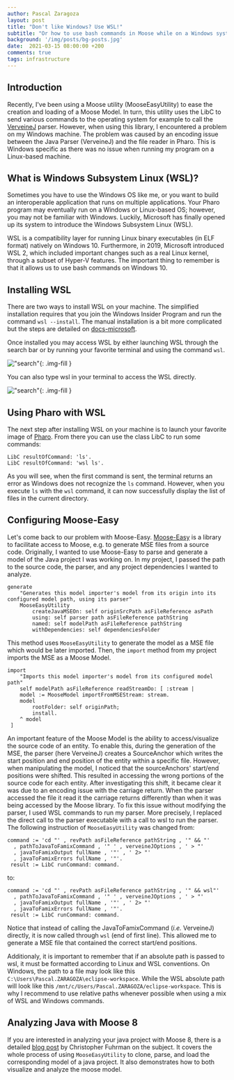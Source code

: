 ```yaml
---
author: Pascal Zaragoza
layout: post
title: "Don't like Windows? Use WSL!"
subtitle: "Or how to use bash commands in Moose while on a Windows system"
background: '/img/posts/bg-posts.jpg'
date:  2021-03-15 08:00:00 +200
comments: true
tags: infrastructure
---
```


## Introduction

Recently, I've been using a Moose utility (MooseEasyUtility) to ease the creation and loading of a Moose Model.
In turn, this utility uses the LibC to send various commands to the operating system for example to call the [VerveineJ](https://github.com/moosetechnology/VerveineJ) parser.
However, when using this library, I encountered a problem on my Windows machine.
The problem was caused by an encoding issue between the Java Parser (VerveineJ) and the file reader in Pharo.
This is Windows specific as there was no issue when running my program on a Linux-based machine.

## What is Windows Subsystem Linux (WSL)?

Sometimes you have to use the Windows OS like me, or you want to build an interoperable application that runs on multiple applications.
Your Pharo program may eventually run on a Windows or Linux-based OS; however, you may not be familiar with Windows.
Luckily, Microsoft has finally opened up its system to introduce the Windows Subsystem Linux (WSL).

WSL is a compatibility layer for running Linux binary executables (in ELF format) natively on Windows 10.
Furthermore, in 2019, Microsoft introduced WSL 2, which included important changes such as a real Linux kernel, through a subset of Hyper-V features.
The important thing to remember is that it allows us to use bash commands on Windows 10.

## Installing WSL

There are two ways to install WSL on your machine. The simplified installation requires that you join the Windows Insider Program and run the command `wsl --install`. The manual installation is a bit more complicated but the steps are detailed on [docs-microsoft](https://docs.microsoft.com/en-us/windows/wsl/install-win10#manual-installation-steps).

Once installed you may access WSL by either launching WSL through the search bar or by running your favorite terminal and using the command `wsl`.

!["search"](/img/posts/2021-03-15-WSL/WSLterminal.png){: .img-fill }

You can also type wsl in your terminal to access the WSL directly.

!["search"](/img/posts/2021-03-15-WSL/powershell-wsl.png){: .img-fill }

## Using Pharo with WSL

The next step after installing WSL on your machine is to launch your favorite image of [Pharo](https://pharo.org). From there you can use the class LibC to run some commands:

```st
LibC resultOfCommand: 'ls'.
LibC resultOfCommand: 'wsl ls'.
```

As you will see, when the first command is sent, the terminal returns an error as Windows does not recognize the `ls` command.
However, when you execute `ls` with the `wsl` command, it can now successfully display the list of files in the current directory.

## Configuring Moose-Easy

Let's come back to our problem with Moose-Easy. [Moose-Easy](https://github.com/moosetechnology/Moose-Easy) is a library to facilitate access to Moose, e.g. to generate MSE files from a source code.
Originally, I wanted to use Moose-Easy to parse and generate a model of the Java project I was working on.
In my project, I passed the path to the source code, the parser, and any project dependencies I wanted to analyze.

```st
generate
    "Generates this model importer's model from its origin into its configured model path, using its parser"
    MooseEasyUtility
        createJavaMSEOn: self originSrcPath asFileReference asPath
        using: self parser path asFileReference pathString
        named: self modelPath asFileReference pathString
        withDependencies: self dependenciesFolder
```

This method uses `MooseEasyUtility` to generate the model as a MSE file which would be later imported.
Then, the `import` method from my project imports the MSE as a Moose Model.

```st
import
    "Imports this model importer's model from its configured model path"
    self modelPath asFileReference readStreamDo: [ :stream |
    model := MooseModel importFromMSEStream: stream.
    model 
        rootFolder: self originPath;
        install.
    ^ model
 ]
```

An important feature of the Moose Model is the ability to access/visualize the source code of an entity.
To enable this, during the generation of the MSE, the parser (here VerveineJ) creates a SourceAnchor which writes the start position and end position of the entity within a specific file.
However, when manipulating the model, I noticed that the sourceAnchors' start/end positions were shifted.
This resulted in accessing the wrong portions of the source code for each entity. After investigating this shift, it became clear it was due to an encoding issue with the carriage return.
When the parser accessed the file it read it the carriage returns differently than when it was being accessed by the Moose library.
To fix this issue without modifying the parser, I used WSL commands to run my parser.
More precisely, I replaced the direct call to the parser executable with a call to wsl to run the parser.
The following instruction of `MooseEasyUtility` was changed from:

```st
command := 'cd "' , revPath asFileReference pathString , '" && "'
  , pathToJavaToFamixCommand , '" ' , verveineJOptions , ' > "'
  , javaToFamixOutput fullName , '"' , ' 2> "'
  , javaToFamixErrors fullName , '"'.
 result := LibC runCommand: command.
```

to:

```st
command := 'cd "' , revPath asFileReference pathString , '" && wsl"'
  , pathToJavaToFamixCommand , '" ' , verveineJOptions , ' > "'
  , javaToFamixOutput fullName , '"' , ' 2> "'
  , javaToFamixErrors fullName , '"'.
 result := LibC runCommand: command.
```

Notice that instead of calling the JavaToFamixCommand (_i.e._ VerveineJ) directly, it is now called through `wsl` (end of first line).
This allowed me to generate a MSE file that contained the correct start/end positions.

Additionaly, it is important to remember that if an absolute path is passed to wsl, it must be formatted according to Linux and WSL conventions. On Windows, the path to a file may look like this `C:\Users\Pascal.ZARAGOZA\eclipse-workspace`. While the WSL absolute path will look like this `/mnt/c/Users/Pascal.ZARAGOZA/eclipse-workspace`. This is why I recommend to use relative paths whenever possible when using a mix of WSL and Windows commands.

## Analyzing Java with Moose 8

If you are interested in analyzing your java project with Moose 8, there is a detailed [blog post](https://fuhrmanator.github.io/2019/07/29/AnalyzingJavaWithMoose.html) by Christopher Fuhrman on the subject.
It covers the whole process of using `MooseEasyUtility` to clone, parse, and load the corresponding model of a java project.
It also demonstrates how to both visualize and analyze the moose model.
